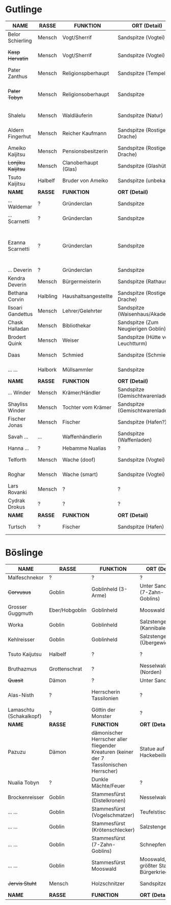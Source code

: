 # Gutlinge
| NAME | RASSE | FUNKTION | ORT (Detail) | STATUS | ANMERKUNGEN |
|---|---|---|---|---|---|
| Belor Schierling | Mensch | Vogt/Sherrif | Sandspitze (Vogtei) | Am Leben  |   |
| ~~Kasp Hervatin~~ | Mensch | Vogt/Sherrif | Sandspitze (Vogtei) | TOT  | Ermordet durch den Hackebeilmörder  |
| Pater Zanthus | Mensch | Religionspberhaupt | Sandspitze (Tempel) | Am Leben  |   |
| ~~Pater Tobyn~~ | Mensch | Religionsoberhaupt | Sandspitze | TOT | Starb bei Tempelbrand, Ziehvater von Nualia |
| Shalelu | Mensch | Waldläuferin | Sandspitze (Natur) | Am Leben |   |
| Aldern Fingerhut | Mensch | Reicher Kaufmann | Sandspitze (Rostiger Drache) | Am Leben | Mag Abenteuer und Wildschweinjagd |
| Ameiko Kaijitsu | Mensch | Pensionsbesitzerin | Sandspitze (Rostiger Drache) | Am Leben |   |
| ~~Lonjiku Kaijitsu~~ | Mensch | Clanoberhaupt (Glas) | Sandspitze (Glashütte) | TOT |  |
| Tsuto Kaijitsu | Halbelf| Bruder von Ameiko | Sandspitze (unbekannt) | Am Leben |   |
| **NAME** | **RASSE** | **FUNKTION** | **ORT (Detail)** | **STATUS** | **ANMERKUNGEN** |
| ... Waldemar | ? | Gründerclan | Sandspitze | ? |   |
| ... Scarnetti | ? | Gründerclan | Sandspitze | ? |   |
| Ezanna Scarnetti | ? | Gründerclan | Sandspitze | ? | Nachricht von ihr, Entschuldigung, Übertragung der Mühle der Scanettis |
| ... Deverin | ? | Gründerclan | Sandspitze | ? |   |
| Kendra Deverin | Mensch | Bürgermeisterin | Sandspitze (Rathaus) | Am Leben |   |
| Bethana Corvin | Halbling | Haushaltsangestellte | Sandspitze (Rostiger Drache) | Am Leben |   |
| Ilsoari Gandettus | Mensch | Lehrer/Gelehrter | Sandspitze (Waisenhaus/Akademie) | Am Leben |   |
| Chask Halladan | Mensch | Bibliothekar | Sandspitze (Zum Neugierigen Goblin)| Am Leben |   |
| Brodert Quink | Mensch | Weiser |   Sandspitze (Hütte vor Leuchtturm) | Am Leben |   |
| Daas | Mensch | Schmied | Sandspitze (Schmiede) | Am Leben |   |
| ... ... | Halbork | Müllsammler | Sandspitze | Am Leben  |   |
| **NAME** | **RASSE** | **FUNKTION** | **ORT (Detail)** | **STATUS** | **ANMERKUNGEN** |
| ... Winder | Mensch | Krämer/Händler | Sandspitze (Gemischtwarenladen) | Am Leben | Beschützt seine Töchter |                                   
| Shayliss Winder | Mensch | Tochter vom Krämer | Sandspitze (Gemischtwarenladen) | Am Leben  |   |
| Fischer Jonas | Mensch | Fischer | Sandspitze (Hafen?) | Am Leben |   |
| Savah ... | ... | Waffenhändlerin | Sandspitze (Waffenladen) | Am Leben |   |
| Hanna ... | ? | Hebamme Nualias | ? | ? |   |
| Telforth | Mensch | Wache (doof) | Sandspitze (Vogtei) | Am Leben |   |
| Roghar | Mensch | Wache (smart) | Sandspitze (Vogtei) | Am Leben |   |
| Lars Rovanki | Mensch | ? | ? | ? | Das Arbeitstier |
| Cydrak Drokus | ? | ? | ? | ? |   |
| **NAME** | **RASSE** | **FUNKTION** | **ORT (Detail)** | **STATUS** | **ANMERKUNGEN** |
| Turtsch | ? | Fischer | Sandspitze (Hafen) | Am Leben |   |


# Böslinge
NAME | RASSE | FUNKTION | ORT (Detail) | STATUS | ANMERKUNGEN
---|---|---|---|---|---| 
Malfeschnekor | ? | ? | ? | ?
~~Corvusus~~ | Goblin | Goblinheld (3-Arme) | Unter Sandspitze (7-Zahn-Goblins) | TOT | 
Grosser Guggmuth | Eber/Hobgoblin | Goblinheld | Mooswald | Am Leben | 
Worka | Goblin | Goblinheld | Salzstengelsumpf (Kannibalen) | Am Leben | 
Kehlreisser | Goblin | Goblinheld | Salzstengelsumpf (Übergewicht) | Am Leben | 
Tsuto Kaijutsu | Halbelf | ? | ? | Am Leben | 
Bruthazmus | Grottenschrat | ? | Nesselwald (Norden) | Am Leben | 
~~Quasit~~ | Dämon | ? | Unter Sandspitze | TOT | 
Alas-Nisth | ? | Herrscherin Tassilonien | ? | ? | Steht für Zorn/Wut oder Güte
Lamaschtu (Schakalkopf) | ? | Göttin der Monster | ? | ? | 
| **NAME** | **RASSE** | **FUNKTION** | **ORT (Detail)** | **STATUS** | **ANMERKUNGEN** |
Pazuzu | Dämon | dämonischer Herrscher aller fliegender Kreaturen (keiner der 7 Tassilonischen Herrscher) | Statue auf Hackebeilinsel | ? | leuchtende Augen aus ?, König der Winddämonen, attraktiv für Antipaladine
Nualia Tobyn | ? | Dunkle Mächte/Feuer | ? | ? | 
Brockenreisser | Goblin | Stammesfürst (Distelkronen) | Nesselwald | ? | 
... ... | Goblin | Stammesfürst (Vogelschmatzer) | Teufelstisch | ? | Höhlen/westliche Gegend
... ... | Goblin | Stammesfürst (Krötenschlecker) | Salzstengelsumpf | ? | 
... ... | Goblin | Stammesfürst (7-Zahn-Goblins) | Schnepfenwald | ? | 
... ... | Goblin | Stammesfürst Mooswald | Mooswald, größter Stamm, Bürgerkrieg | ? | 
~~Jervis Stuht~~ | Mensch | Holzschnitzer | Sandspitze | TOT | Anhänger von Pazuzu?
| **NAME** | **RASSE** | **FUNKTION** | **ORT (Detail)** | **STATUS** | **ANMERKUNGEN** |
